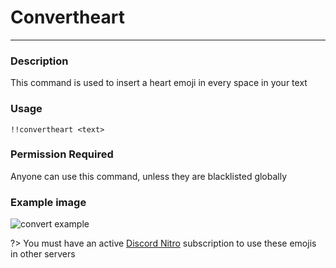 # Convertheart
---
### Description
This command is used to insert a heart emoji in every space in your text
### Usage
```
!!convertheart <text>
```
### Permission Required
Anyone can use this command, unless they are blacklisted globally

### Example image
![convert example](<https://cdn.glitch.com/55e919ff-bec9-42fb-9fa6-36af40d10af7%2Fconvertheart.PNG?v=1587143766623>)

?> You must have an active [Discord Nitro](https://discordapp.com/nitro) subscription to use these emojis in other servers

